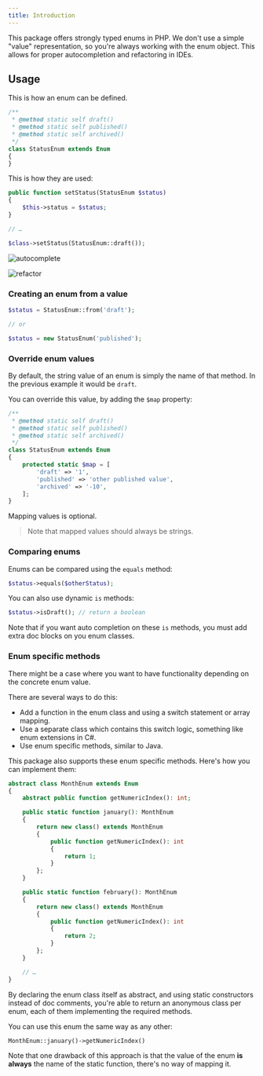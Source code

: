 ```yaml
---
title: Introduction
---
```


This package offers strongly typed enums in PHP. We don't use a simple "value" representation, so you're always working with the enum object. This allows for proper autocompletion and refactoring in IDEs.

## Usage

This is how an enum can be defined.

```php
/**
 * @method static self draft()
 * @method static self published()
 * @method static self archived()
 */
class StatusEnum extends Enum
{
}
```

This is how they are used:

```php
public function setStatus(StatusEnum $status)
{
    $this->status = $status;
}

// …

$class->setStatus(StatusEnum::draft());
```

![autocomplete](https://docs.spatie.be/images/enum/autocomplete.gif)

![refactor](https://docs.spatie.be/images/enum/refactor.gif)

### Creating an enum from a value

```php
$status = StatusEnum::from('draft');

// or

$status = new StatusEnum('published');
```

### Override enum values

By default, the string value of an enum  is simply the name of that method.
In the previous example it would be `draft`.

You can override this value, by adding the `$map` property:

```php
/**
 * @method static self draft()
 * @method static self published()
 * @method static self archived()
 */
class StatusEnum extends Enum
{
    protected static $map = [
        'draft' => '1',
        'published' => 'other published value',
        'archived' => '-10',
    ];
}
```

Mapping values is optional.

> Note that mapped values should always be strings.

### Comparing enums

Enums can be compared using the `equals` method:

```php
$status->equals($otherStatus);
```

You can also use dynamic `is` methods:

```php
$status->isDraft(); // return a boolean
```

Note that if you want auto completion on these `is` methods, you must add extra doc blocks on you enum classes.

### Enum specific methods

There might be a case where you want to have functionality depending on the concrete enum value.

There are several ways to do this:

- Add a function in the enum class and using a switch statement or array mapping.
- Use a separate class which contains this switch logic, something like enum extensions in C#.
- Use enum specific methods, similar to Java.

This package also supports these enum specific methods.
Here's how you can implement them:

```php
abstract class MonthEnum extends Enum
{
    abstract public function getNumericIndex(): int;

    public static function january(): MonthEnum
    {
        return new class() extends MonthEnum
        {
            public function getNumericIndex(): int
            {
                return 1;
            }
        };
    }

    public static function february(): MonthEnum
    {
        return new class() extends MonthEnum
        {
            public function getNumericIndex(): int
            {
                return 2;
            }
        };
    }

    // …
}
```

By declaring the enum class itself as abstract,
and using static constructors instead of doc comments,
you're able to return an anonymous class per enum, each of them implementing the required methods.

You can use this enum the same way as any other:

```php
MonthEnum::january()->getNumericIndex()
```

Note that one drawback of this approach is that the value of the enum
**is always** the name of the static function, there's no way of mapping it.
